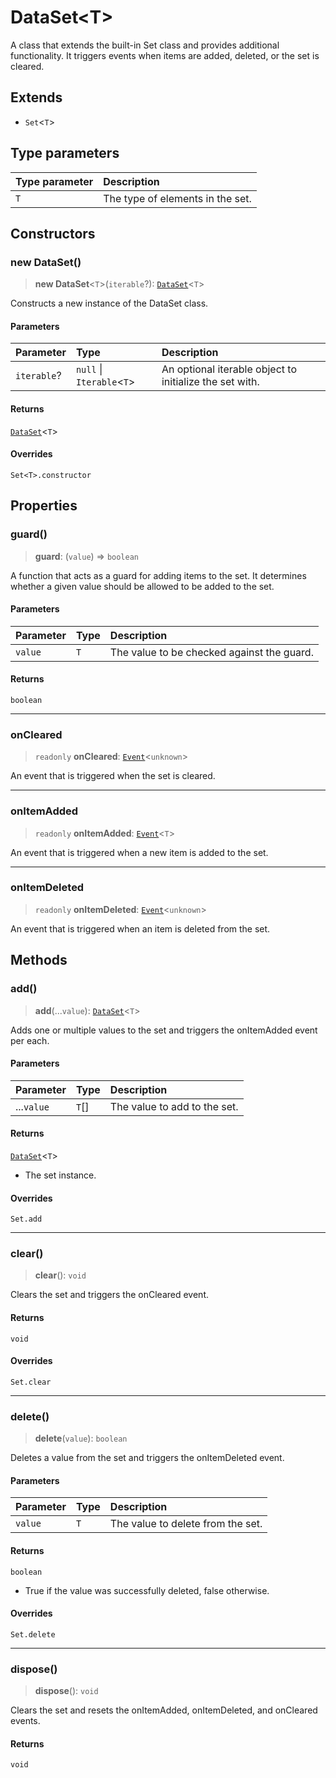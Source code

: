 # DataSet\<T\>

A class that extends the built-in Set class and provides additional functionality.
It triggers events when items are added, deleted, or the set is cleared.

## Extends

- `Set`\<`T`\>

## Type parameters

| Type parameter | Description |
| :------ | :------ |
| `T` | The type of elements in the set. |

## Constructors

### new DataSet()

> **new DataSet**\<`T`\>(`iterable`?): [`DataSet`](DataSet.md)\<`T`\>

Constructs a new instance of the DataSet class.

#### Parameters

| Parameter | Type | Description |
| :------ | :------ | :------ |
| `iterable`? | `null` \| `Iterable`\<`T`\> | An optional iterable object to initialize the set with. |

#### Returns

[`DataSet`](DataSet.md)\<`T`\>

#### Overrides

`Set<T>.constructor`

## Properties

### guard()

> **guard**: (`value`) => `boolean`

A function that acts as a guard for adding items to the set.
It determines whether a given value should be allowed to be added to the set.

#### Parameters

| Parameter | Type | Description |
| :------ | :------ | :------ |
| `value` | `T` | The value to be checked against the guard. |

#### Returns

`boolean`

***

### onCleared

> `readonly` **onCleared**: [`Event`](Event.md)\<`unknown`\>

An event that is triggered when the set is cleared.

***

### onItemAdded

> `readonly` **onItemAdded**: [`Event`](Event.md)\<`T`\>

An event that is triggered when a new item is added to the set.

***

### onItemDeleted

> `readonly` **onItemDeleted**: [`Event`](Event.md)\<`unknown`\>

An event that is triggered when an item is deleted from the set.

## Methods

### add()

> **add**(...`value`): [`DataSet`](DataSet.md)\<`T`\>

Adds one or multiple values to the set and triggers the onItemAdded event per each.

#### Parameters

| Parameter | Type | Description |
| :------ | :------ | :------ |
| ...`value` | `T`[] | The value to add to the set. |

#### Returns

[`DataSet`](DataSet.md)\<`T`\>

- The set instance.

#### Overrides

`Set.add`

***

### clear()

> **clear**(): `void`

Clears the set and triggers the onCleared event.

#### Returns

`void`

#### Overrides

`Set.clear`

***

### delete()

> **delete**(`value`): `boolean`

Deletes a value from the set and triggers the onItemDeleted event.

#### Parameters

| Parameter | Type | Description |
| :------ | :------ | :------ |
| `value` | `T` | The value to delete from the set. |

#### Returns

`boolean`

- True if the value was successfully deleted, false otherwise.

#### Overrides

`Set.delete`

***

### dispose()

> **dispose**(): `void`

Clears the set and resets the onItemAdded, onItemDeleted, and onCleared events.

#### Returns

`void`

